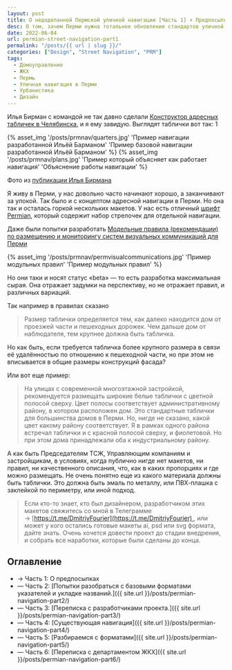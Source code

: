 ```yaml
---
layout: post
title: О недоделанной Пермской уличной навигации [Часть 1] × Предпосылки
desc: О том, зачем Перми нужна тотальное обновление стандартов уличной навигации.
date: 2022-06-04
url: permian-street-navigation-part1
permalink: "/posts/{{ url | slug }}/"
categories: ["Design", "Street Navigation", "PRM"]
tags:
  - Домоуправление
  - ЖКХ
  - Пермь
  - Уличная навигация в Перми
  - Урбанистика
  - Дизайн
---
```


Илья Бирман с командой не так давно сделали [Конструктор адресных табличек в Челябинска](https://ilyabirman.ru/projects/chelyabinsk-address-plates/), и я ему завидую.
Выглядят таблички вот так: 1

<div class="fotorama" data-width="100%" data-height="800"
     data-nav="dots">
     {% asset_img '/posts/prmnav/quarters.jpg' 'Пример навигации разработанной Ильёй Барманом' 'Пример базовой навигации разработанной Ильёй Барманом' %}
     {% asset_img '/posts/prmnav/plans.jpg' 'Пример который объясняет как работает навигация' 'Объяснение работы навигации' %}
</div>

<p class="aside">Фото из <a href="https://ilyabirman.ru/projects/chelyabinsk-address-plates/">публикации Илья Бирмана</a></p>

Я живу в Перми, у нас довольно часто начинают хорошо, а заканчивают за упокой. Так было и с концептом адресной навигации в Перми. Но она так и осталась горкой нескольких макетов.
У нас есть отличный [шрифт Permian](https://www.artlebedev.ru/perm/permian/), который содержит набор стрелочек для отдельной навигации.

Даже были попытки разработать [Модельные правила (рекомендации) по размещению и мониторингу систем визуальных коммуникаций для Перми](https://www.tema.ru/jjj/perm/permvisualcommunications1.pdf)

{% asset_img '/posts/prmnav/permvisualcommunications.jpg' 'Пример модульных правил' 'Пример модульных правил' %}

Но они таки и носят статус «beta» — то есть разработка максимальная сырая. Она отражает задумки на перспективу, но не отражает правил, и различных вариаций.

Так например в правилах сказано

> Размер таблички определяется тем, как далеко находится дом от проезжей части и пешеходных дорожек. Чем дальше дом от наблюдателя, тем крупнее должна быть табличка.

Но как быть, если требуется табличка более крупного размера в связи её удалённостью по отношению к пешеходной части, но при этом не вписывается в общие размеры конструкций фасада?

Или вот еще пример:

> На улицах с современной многоэтажной застройкой, рекомендуется размещать широкие белые таблички с цветной полосой сверху. Цвет полосы соответствует административному району, в котором расположен дом. Это стандартные таблички для большинства домов в Перми.
> Но, нигде не сказано, какой цвет какому району соответствует. Я в рамках одного района встречал таблички и с красной полосой сверху, и фиолетовой. Но при этом дома принадлежали оба к индустриальному району.

А как быть Председателям ТСЖ, Управляющим компаниям и застройщикам, в условиях, когда публично нигде нет макетов, ни правил, ни качественного описания, что, как в каких пропорциях и где можно размещать.
Не очень понятно еще из какого материала должны быть таблички. Это должна быть эмаль по металлу, или ПВХ-плашка с заклейкой по периметру, или иной подход.

> Если кто-то знает, кто был дизайнером, разработчиком этих макетов свяжитесь со мной в Телеграмме → [https://t.me/DmitriyFourier](https://t.me/DmitriyFourier) , или может у кого остались готовые макеты ai, psd или svg формата, дайте знать.
> Очень хочется довести проект до стадии внедрения, и собрать все наработки, которые были сделаны до конца.

## Оглавление

- → Часть 1: О предпосылках
- — Часть 2: [Попытки разобраться с базовыми форматами указателей и укладке названий.]({{ site.url }}/posts/permian-navigation-part2/)
- — Часть 3: [Переписка с разработчиками проекта.]({{ site.url }}/posts/permian-navigation-part3/)
- — Часть 4: [Существующая навигация]({{ site.url }}/posts/permian-navigation-part4/)
- — Часть 5: [Разбираемся с форматами]({{ site.url }}/posts/permian-navigation-part5/)
- — Часть 6: [Переписка с департаментом ЖКХ]({{ site.url }}/posts/permian-navigation-part6/)
